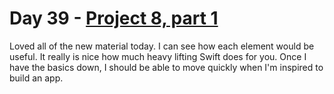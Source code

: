 # Day 39 - [Project 8, part 1](https://www.hackingwithswift.com/100/swiftui/39)

Loved all of the new material today. I can see how each element would be useful. It really is nice how much heavy lifting Swift does for you. Once I have the basics down, I should be able to move quickly when I'm inspired to build an app.
